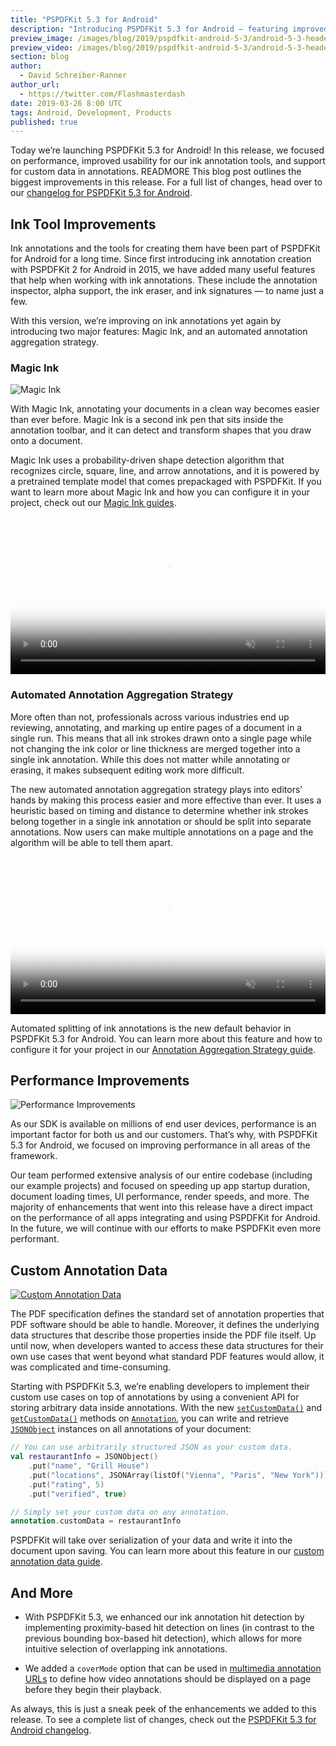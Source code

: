 ```yaml
---
title: "PSPDFKit 5.3 for Android"
description: "Introducing PSPDFKit 5.3 for Android — featuring improved ink annotation tools, custom annotation data support, performance improvements, and much more."
preview_image: /images/blog/2019/pspdfkit-android-5-3/android-5-3-header.png
preview_video: /images/blog/2019/pspdfkit-android-5-3/android-5-3-header.mp4
section: blog
author:
  - David Schreiber-Ranner
author_url:
  - https://twitter.com/Flashmasterdash
date: 2019-03-26 8:00 UTC
tags: Android, Development, Products
published: true
---
```


Today we’re launching PSPDFKit 5.3 for Android! In this release, we focused on performance, improved usability for our ink annotation tools, and support for custom data in annotations. READMORE
This blog post outlines the biggest improvements in this release. For a full list of changes, head over to our [changelog for PSPDFKit 5.3 for Android][changelog].

## Ink Tool Improvements

Ink annotations and the tools for creating them have been part of PSPDFKit for Android for a long time. Since first introducing ink annotation creation with PSPDFKit 2 for Android in 2015, we have added many useful features that help when working with ink annotations. These include the annotation inspector, alpha support, the ink eraser, and ink signatures — to name just a few.

With this version, we’re improving on ink annotations yet again by introducing two major features: Magic Ink, and an automated annotation aggregation strategy.

### Magic Ink

![Magic Ink](/images/blog/2019/pspdfkit-android-5-3/magic-ink.png)

With Magic Ink, annotating your documents in a clean way becomes easier than ever before. Magic Ink is a second ink pen that sits inside the annotation toolbar, and it can detect and transform shapes that you draw onto a document.

Magic Ink uses a probability-driven shape detection algorithm that recognizes circle, square, line, and arrow annotations, and it is powered by a pretrained template model that comes prepackaged with PSPDFKit. If you want to learn more about Magic Ink and how you can configure it in your project, check out our [Magic Ink guides][magic ink].

<video src="/images/blog/2019/pspdfkit-android-5-3/magic-ink.mp4"
  poster="/images/blog/2019/pspdfkit-android-5-3/magic-ink-poster.png"
  width="100%"
  data-controller="video"
  data-video-autoplay="true"
  controls
  playsinline
  loop
  muted>
</video>

### Automated Annotation Aggregation Strategy

More often than not, professionals across various industries end up reviewing, annotating, and marking up entire pages of a document in a single run. This means that all ink strokes drawn onto a single page while not changing the ink color or line thickness are merged together into a single ink annotation. While this does not matter while annotating or erasing, it makes subsequent editing work more difficult.

The new automated annotation aggregation strategy plays into editors’ hands by making this process easier and more effective than ever. It uses a heuristic based on timing and distance to determine whether ink strokes belong together in a single ink annotation or should be split into separate annotations. Now users can make multiple annotations on a page and the algorithm will be able to tell them apart.

<video src="/images/blog/2019/pspdfkit-android-5-3/smart-splitting.mp4"
  poster="/images/blog/2019/pspdfkit-android-5-3/smart-splitting-poster.png"
  width="100%"
  data-controller="video"
  data-video-autoplay="true"
  controls
  playsinline
  loop
  muted>
</video>

Automated splitting of ink annotations is the new default behavior in PSPDFKit 5.3 for Android. You can learn more about this feature and how to configure it for your project in our [Annotation Aggregation Strategy guide][annotation aggregation guide].

## Performance Improvements

![Performance Improvements](/images/blog/2019/pspdfkit-android-5-3/android-5.3-performance.png)

As our SDK is available on millions of end user devices, performance is an important factor for both us and our customers. That’s why, with PSPDFKit 5.3 for Android, we focused on improving performance in all areas of the framework.

Our team performed extensive analysis of our entire codebase (including our example projects) and focused on speeding up app startup duration, document loading times, UI performance, render speeds, and more. The majority of enhancements that went into this release have a direct impact on the performance of all apps integrating and using PSPDFKit for Android. In the future, we will continue with our efforts to make PSPDFKit even more performant.

## Custom Annotation Data

[![Custom Annotation Data](/images/blog/2019/pspdfkit-android-5-3/custom-annotation-data.png)][custom data]

The PDF specification defines the standard set of annotation properties that PDF software should be able to handle. Moreover, it defines the underlying data structures that describe those properties inside the PDF file itself. Up until now, when developers wanted to access these data structures for their own use cases that went beyond what standard PDF features would allow, it was complicated and time-consuming.

Starting with PSPDFKit 5.3, we’re enabling developers to implement their custom use cases on top of annotations by using a convenient API for storing arbitrary data inside annotations. With the new [`setCustomData()`][`annotation#setcustomdata()`] and [`getCustomData()`][`annotation#getcustomdata()`] methods on [`Annotation`][], you can write and retrieve [`JSONObject`][] instances on all annotations of your document:

```kotlin
// You can use arbitrarily structured JSON as your custom data.
val restaurantInfo = JSONObject()
    .put("name", "Grill House")
    .put("locations", JSONArray(listOf("Vienna", "Paris", "New York")))
    .put("rating", 5)
    .put("verified", true)

// Simply set your custom data on any annotation.
annotation.customData = restaurantInfo
```

PSPDFKit will take over serialization of your data and write it into the document upon saving. You can learn more about this feature in our [custom annotation data guide][custom data].

## And More

- With PSPDFKit 5.3, we enhanced our ink annotation hit detection by implementing proximity-based hit detection on lines (in contrast to the previous bounding box-based hit detection), which allows for more intuitive selection of overlapping ink annotations.

- We added a `coverMode` option that can be used in [multimedia annotation URLs][multimedia annotations] to define how video annotations should be displayed on a page before they begin their playback.

As always, this is just a sneak peek of the enhancements we added to this release. To see a complete list of changes, check out the [PSPDFKit 5.3 for Android changelog][changelog].

[pdfviewer]: https://pdfviewer.io
[changelog]: /changelog/android/#5.3.0
[migration guide]: /guides/android/current/migration-guides/pspdfkit-5-3-migration-guide
[magic ink]: /guides/android/current/annotations/magic-ink
[annotation aggregation guide]: /guides/android/5.3/annotations/annotation-defaults#ink-aggregation-strategy
[custom data]: /guides/android/current/annotations/custom-data-in-annotations/
[multimedia annotations]: /guides/android/current/annotations/multimedia-annotations/#available-video-playback-options
[`annotation`]: /api/android/reference/com/pspdfkit/annotations/Annotation.html
[`annotation#setcustomdata()`]: /api/android/reference/com/pspdfkit/annotations/Annotation.html#setCustomData(org.json.JSONObject)
[`annotation#getcustomdata()`]: /api/android/reference/com/pspdfkit/annotations/Annotation.html#getCustomData()
[`jsonobject`]: https://developer.android.com/reference/org/json/JSONObject
